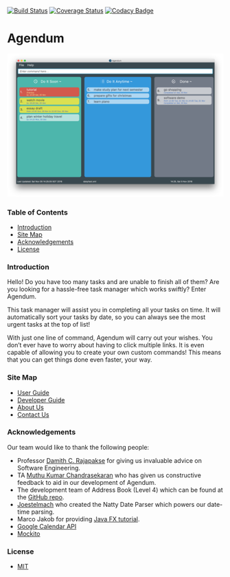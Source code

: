[![Build Status](https://travis-ci.org/CS2103AUG2016-W11-C2/main.svg?branch=master)](https://travis-ci.org/CS2103AUG2016-W11-C2/main)
[![Coverage Status](https://coveralls.io/repos/github/CS2103AUG2016-W11-C2/main/badge.svg?branch=master)](https://coveralls.io/github/CS2103AUG2016-W11-C2/main?branch=master)
[![Codacy Badge](https://api.codacy.com/project/badge/Grade/b2c2cb7e938f4d9eb626926dc3670f3c)](https://www.codacy.com/app/vishnu/main?utm_source=github.com&amp;utm_medium=referral&amp;utm_content=CS2103AUG2016-W11-C2/main&amp;utm_campaign=Badge_Grade)

# Agendum

<img src="docs/images/Ui.png" width="800"><br>

### Table of Contents

* [Introduction](#introduction)
* [Site Map](#site-map)
* [Acknowledgements](#acknowledgements)
* [License](#license)


### Introduction
Hello! Do you have too many tasks and are unable to finish all of them? Are you looking for a hassle-free task manager which works swiftly?
Enter Agendum.

This task manager will assist you in completing all your tasks on time. It will automatically sort your tasks by date, so you can always see the most urgent tasks at the top of list!

With just one line of command, Agendum will carry out your wishes. You don’t ever have to worry about having to click multiple links. It is even capable of allowing you to create your own custom commands! This means that you can get things done even faster, your way.
  
### Site Map
* [User Guide](docs/UserGuide.md) 
* [Developer Guide](docs/DeveloperGuide.md) 
* [About Us](docs/AboutUs.md)
* [Contact Us](docs/ContactUs.md)


### Acknowledgements
Our team would like to thank the following people:

* Professor [Damith C. Rajapakse](http://www.comp.nus.edu.sg/~damithch) 
  for giving us invaluable advice on Software Engineering.
* TA [Muthu Kumar Chandrasekaran](https://www.quora.com/profile/Muthu-Kumar-Chandrasekaran)
  who has given us constructive feedback to aid in our development of Agendum.
* The development team of Address Book (Level 4) which can be found at the 
  [GitHub repo](https://github.com/nus-cs2103-AY1617S1/addressbook-level4).
* [Joestelmach](http://natty.joestelmach.com/) who created the Natty Date Parser which powers our date-time parsing.
* Marco Jakob for providing [Java FX tutorial](http://code.makery.ch/library/javafx-8-tutorial/).
* [Google Calendar API](https://developers.google.com/google-apps/calendar/)
* [Mockito](http://site.mockito.org/)

### License
* [MIT](LICENSE)
